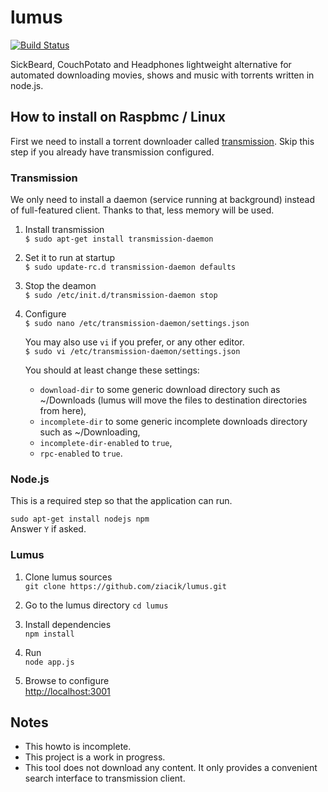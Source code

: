 lumus
=====

[![Build Status](https://travis-ci.org/ziacik/lumus.svg?branch=master)](https://travis-ci.org/ziacik/lumus)

SickBeard, CouchPotato and Headphones lightweight alternative for automated downloading movies, shows and music with torrents written in node.js.

How to install on Raspbmc / Linux
-----

First we need to install a torrent downloader called [transmission](http://www.transmissionbt.com/). Skip this step if you already have transmission configured.

### Transmission

We only need to install a daemon (service running at background) instead of full-featured client. Thanks to that, less memory will be used.

1. Install transmission  
	`$ sudo apt-get install transmission-daemon`
	
2. Set it to run at startup  
	`$ sudo update-rc.d transmission-daemon defaults`
	
3. Stop the deamon  
	`$ sudo /etc/init.d/transmission-daemon stop`
	
4. Configure  
	`$ sudo nano /etc/transmission-daemon/settings.json`
	
	You may also use `vi` if you prefer, or any other editor.  
	`$ sudo vi /etc/transmission-daemon/settings.json`
	
	You should at least change these settings:
	* `download-dir` to some generic download directory such as ~/Downloads (lumus will move the files to destination directories from here),
	* `incomplete-dir` to some generic incomplete downloads directory such as ~/Downloading,
	* `incomplete-dir-enabled` to `true`,
	* `rpc-enabled` to `true`.
	
### Node.js
This is a required step so that the application can run.

`sudo apt-get install nodejs npm`  
Answer `Y` if asked.

### Lumus

1. Clone lumus sources  
`git clone https://github.com/ziacik/lumus.git`

2. Go to the lumus directory
`cd lumus`

3. Install dependencies  
`npm install`

4. Run  
`node app.js`

5. Browse to configure  
[http://localhost:3001](http://localhost:3001)

Notes
-----

* This howto is incomplete.
* This project is a work in progress.
* This tool does not download any content. It only provides a convenient search interface to transmission client.